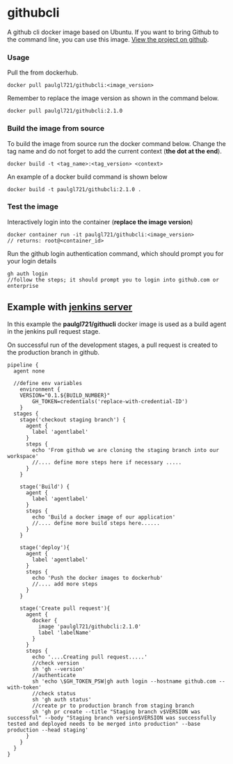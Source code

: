 # githubcli
A github cli docker image based on Ubuntu. If you want to bring Github to the command line, you can use this image. [View the project on github](https://github.com/Paul-GL721/githubcli).

### Usage
Pull the from dockerhub.
```
docker pull paulgl721/githubcli:<image_version>
```
Remember to replace the image version as shown in the command below.
```
docker pull paulgl721/githubcli:2.1.0
```

### Build the image from source
To build the image from source run the docker command below. Change the tag name and do not forget to add the current context (**the dot at the end**).
```
docker build -t <tag_name>:<tag_version> <context>
```
An example of a docker build command is shown below
```
docker build -t paulgl721/githubcli:2.1.0 .
```

### Test the image
Interactively login into the container (**replace the image version**)
```
docker container run -it paulgl721/githubcli:<image_version>
// returns: root@<container_id> 
```
Run the github login authentication command, which should prompt you for your login details
```
gh auth login
//follow the steps; it should prompt you to login into github.com or enterprise 
```

## Example with [jenkins server](https://www.jenkins.io/)
In this example the **paulgl721/githucli** docker image is used as a build agent in the jenkins pull request stage.

On successful run of the development stages, a pull request is created to the production branch in github.
```
pipeline {
  agent none
  
  //define env variables
	environment {
    VERSION="0.1.${BUILD_NUMBER}"
		GH_TOKEN=credentials('replace-with-credential-ID')
	}
  stages {
    stage('checkout staging branch') {
      agent {
        label 'agentlabel'
      }
      steps {
        echo 'From github we are cloning the staging branch into our workspace'
        //.... define more steps here if necessary .....
      }
    }
    
    stage('Build') {
      agent {
        label 'agentlabel'
      }
      steps {
        echo 'Build a docker image of our application'
        //.... define more build steps here......
      }
    }
    
    stage('deploy'){
      agent {
        label 'agentlabel'
      }
      steps {
        echo 'Push the docker images to dockerhub'
        //.... add more steps
      }
    }
    
    stage('Create pull request'){
      agent {
        docker {
          image 'paulgl721/githubcli:2.1.0'
          label 'labelName' 
        }
      }
      steps {
        echo '....Creating pull request.....'
        //check version
        sh 'gh --version'
        //authenticate
        sh 'echo \$GH_TOKEN_PSW|gh auth login --hostname github.com --with-token'
        //check status
        sh 'gh auth status'
        //create pr to production branch from staging branch
        sh 'gh pr create --title "Staging branch v$VERSION was successful" --body "Staging branch version$VERSION was successfully tested and deployed needs to be merged into production" --base production --head staging'
      }
    }
  }
}
```


